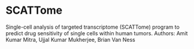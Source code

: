 # SCATTome
Single-cell analysis of targeted transcriptome (SCATTome) program to predict drug sensitivity of single cells within human tumors.
Authors: Amit Kumar Mitra, Ujjal Kumar Mukherjee, Brian Van Ness
